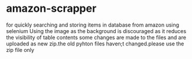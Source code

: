 # amazon-scrapper
for quickly searching and storing items in database from amazon using selenium 
Using the image as the background is discouraged as it reduces the visibility of table contents
some changes are made to the files and are uploaded as new zip.the old pyhton files haven;t changed.please use the zip file only
